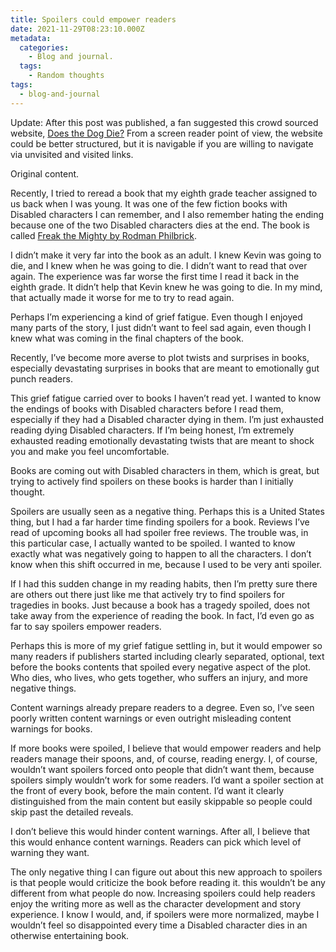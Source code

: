 ```yaml
---
title: Spoilers could empower readers
date: 2021-11-29T08:23:10.000Z
metadata:
  categories:
    - Blog and journal.
  tags:
    - Random thoughts
tags:
  - blog-and-journal
---
```


Update: After this post was published, a fan suggested this crowd sourced website, [Does the Dog Die?](https://www.doesthedogdie.com/is-someone-gaslighted?yesNo=yes&type=14) From a screen reader point of view, the website could be better structured, but it is navigable if you are willing to navigate via unvisited and visited links.

Original content.

Recently, I tried to reread a book that my eighth grade teacher assigned to us back when I was young. It was one of the few fiction books with Disabled characters I can remember, and I also remember hating the ending because one of the two Disabled characters dies at the end. The book is called [Freak the Mighty by Rodman Philbrick](https://www.overdrive.com/media/1712730/freak-the-mighty).

I didn’t make it very far into the book as an adult. I knew Kevin was going to die, and I knew when he was going to die. I didn’t want to read that over again. The experience was far worse the first time I read it back in the eighth grade. It didn’t help that Kevin knew he was going to die. In my mind, that actually made it worse for me to try to read again.

Perhaps I’m experiencing a kind of grief fatigue. Even though I enjoyed many parts of the story, I just didn’t want to feel sad again, even though I knew what was coming in the final chapters of the book.

Recently, I’ve become more averse to plot twists and surprises in books, especially devastating surprises in books that are meant to emotionally gut punch readers.

This grief fatigue carried over to books I haven’t read yet. I wanted to know the endings of books with Disabled characters before I read them, especially if they had a Disabled character dying in them. I’m just exhausted reading dying Disabled characters. If I’m being honest, I’m extremely exhausted reading emotionally devastating twists that are meant to shock you and make you feel uncomfortable.

Books are coming out with Disabled characters in them, which is great, but trying to actively find spoilers on these books is harder than I initially thought.

Spoilers are usually seen as a negative thing. Perhaps this is a United States thing, but I had a far harder time finding spoilers for a book. Reviews I’ve read of upcoming books all had spoiler free reviews. The trouble was, in this particular case, I actually wanted to be spoiled. I wanted to know exactly what was negatively going to happen to all the characters. I don’t know when this shift occurred in me, because I used to be very anti spoiler.

If I had this sudden change in my reading habits, then I’m pretty sure there are others out there just like me that actively try to find spoilers for tragedies in books. Just because a book has a tragedy spoiled, does not take away from the experience of reading the book. In fact, I’d even go as far to say spoilers empower readers.

Perhaps this is more of my grief fatigue settling in, but it would empower so many readers if publishers started including clearly separated, optional, text before the books contents that spoiled every negative aspect of the plot. Who dies, who lives, who gets together, who suffers an injury, and more negative things.

Content warnings already prepare readers to a degree. Even so, I’ve seen poorly written content warnings or even outright misleading content warnings for books.

If more books were spoiled, I believe that would empower readers and help readers manage their spoons, and, of course, reading energy. I, of course, wouldn’t want spoilers forced onto people that didn’t want them, because spoilers simply wouldn’t work for some readers. I’d want a spoiler section at the front of every book, before the main content. I’d want it clearly distinguished from the main content but easily skippable so people could skip past the detailed reveals.

I don’t believe this would hinder content warnings. After all, I believe that this would enhance content warnings. Readers can pick which level of warning they want.

The only negative thing I can figure out about this new approach to spoilers is that people would criticize the book before reading it. this wouldn’t be any different from what people do now. Increasing spoilers could help readers enjoy the writing more as well as the character development and story experience. I know I would, and, if spoilers were more normalized, maybe I wouldn’t feel so disappointed every time a Disabled character dies in an otherwise entertaining book.
